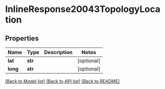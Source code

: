 # InlineResponse20043TopologyLocation

## Properties
Name | Type | Description | Notes
------------ | ------------- | ------------- | -------------
**lat** | **str** |  | [optional] 
**long** | **str** |  | [optional] 

[[Back to Model list]](../README.md#documentation-for-models) [[Back to API list]](../README.md#documentation-for-api-endpoints) [[Back to README]](../README.md)

